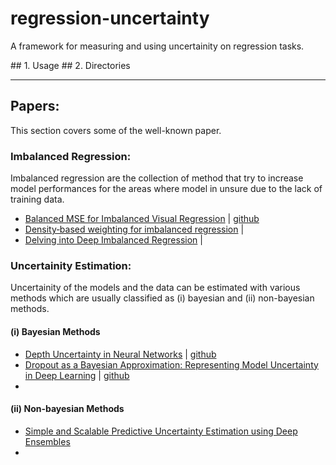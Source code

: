 # regression-uncertainty
A framework for measuring and using uncertainity on regression tasks.

## 1. Usage
## 2. Directories

---
## Papers:
This section covers some of the well-known paper.
### Imbalanced Regression:
Imbalanced regression are the collection of method that try to increase model performances for 
the areas where model in unsure due to the lack of training data.
- [Balanced MSE for Imbalanced Visual Regression](https://arxiv.org/abs/2203.16427) | [github]()
- [Density‑based weighting for imbalanced regression](https://link.springer.com/article/10.1007/s10994-021-06023-5) | []()
- [Delving into Deep Imbalanced Regression](https://arxiv.org/abs/2102.09554) | []()
### Uncertainity Estimation:
Uncertainity of the models and the data can be estimated with various methods which are usually
classified as (i) bayesian and (ii) non-bayesian methods.

#### (i) Bayesian Methods
- [Depth Uncertainty in Neural Networks](https://arxiv.org/abs/2006.08437) | [github](https://github.com/cambridge-mlg/DUN)
- [Dropout as a Bayesian Approximation: Representing Model Uncertainty in Deep Learning](https://arxiv.org/abs/1506.02142) | [github](https://github.com/cambridge-mlg/DUN) 
- 
#### (ii) Non-bayesian Methods
- [Simple and Scalable Predictive Uncertainty Estimation using Deep Ensembles](https://arxiv.org/abs/1612.01474)
- 
